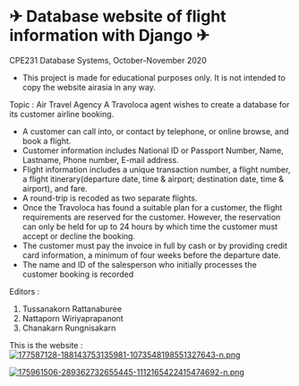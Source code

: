 #  ✈ Database website of flight information with Django ✈

CPE231 Database Systems, October-November 2020
- This project is made for educational purposes only. It is not intended to copy the website airasia in any way.

Topic : Air Travel Agency
A Travoloca agent wishes to create a database for its customer airline booking.
- A customer can call into, or contact by telephone, or online browse, and book a flight.
- Customer information includes National ID or Passport Number, Name, Lastname, Phone
number, E-mail address.
- Flight information includes a unique transaction number, a flight number, a flight
itinerary(departure date, time & airport; destination date, time & airport), and fare.
- A round-trip is recoded as two separate flights.
- Once the Travoloca has found a suitable plan for a customer, the flight requirements are reserved
for the customer. However, the reservation can only be held for up to 24 hours by which time the
customer must accept or decline the booking.
- The customer must pay the invoice in full by cash or by providing credit card information,
a minimum of four weeks before the departure date.
- The name and ID of the salesperson who initially processes the customer booking is recorded

Editors :
1. Tussanakorn Rattanaburee
2. Nattaporn Wiriyaprapanont
3. Chanakarn Rungnisakarn

This is the website : 
[![177587128-188143753135981-1073548198551327643-n.png](https://i.postimg.cc/tgWNc3H3/177587128-188143753135981-1073548198551327643-n.png)](https://postimg.cc/7CPzGThh)

[![175961506-289362732655445-1112165422415474692-n.png](https://i.postimg.cc/g0V3sGv4/175961506-289362732655445-1112165422415474692-n.png)](https://postimg.cc/xkdkTDpb)
